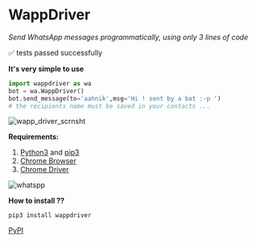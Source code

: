 # WappDriver
_Send WhatsApp messages programmatically, using only 3 lines of code_

✅ tests passed successfully

**It's very simple to use**

```python
import wappdriver as wa
bot = wa.WappDriver()
bot.send_message(to='aahnik',msg='Hi ! sent by a bot :-p ')
# the recipients name must be saved in your contacts ...
```
![wapp_driver_scrnsht](https://user-images.githubusercontent.com/66209958/90502857-2879a600-e16c-11ea-8f7f-7bbf2a993a13.png)


**Requirements:**

1. [Python3](https://www.python.org/) and [pip3](https://www.python.org/)
2. [Chrome Browser](https://www.google.com/chrome/) 
3. [Chrome Driver](https://chromedriver.storage.googleapis.com/index.html?path=84.0.4147.30/)

![whatspp](https://user-images.githubusercontent.com/66209958/90409877-5953cf80-e0c7-11ea-8700-d4549735fc10.png)


**How to install ??**

```
pip3 install wappdriver
```

[PyPI](https://pypi.org/project/wappdriver/)
